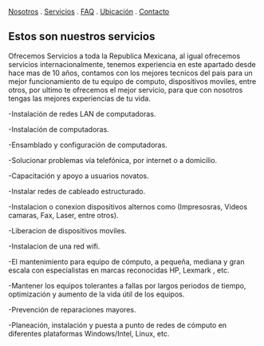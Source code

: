 [Nosotros](./nosotros.md) . [Servicios](./servicios.md) . [FAQ](FAQ.md) . [Ubicación](ubicacion.md) . [Contacto](./contacto.md)



## Estos son nuestros servicios

Ofrecemos Servicios a toda la Republica Mexicana, al igual ofrecemos servicios internacionalmente, tenemos experiencia en este apartado desde hace mas de 10 años, contamos con los mejores tecnicos del pais para un mejor funcionamiento de tu equipo de computo, dispositivos moviles, entre otros, por ultimo te ofrecemos el mejor servicio, para que con nosotros  tengas las mejores experiencias de tu vida.

-Instalación de redes LAN de computadoras.

-Instalación de computadoras.

-Ensamblado y configuración de computadoras.

-Solucionar problemas vía telefónica, por internet o a domicilio.

-Capacitación y apoyo a usuarios novatos.

-Instalar redes de cableado estructurado.

-Instalacion o conexion dispositivos alternos como (Impresosras, Videos camaras, Fax, Laser, entre otros).

-Liberacion de dispositivos moviles.

-Instalacion de una red wifi.

-El mantenimiento para equipo de cómputo, a pequeña, mediana y gran escala con especialistas en marcas reconocidas HP, Lexmark , etc.

-Mantener los equipos tolerantes a fallas por largos periodos de tiempo, optimización y aumento de la vida útil de los equipos.

-Prevención de reparaciones mayores.

-Planeación, instalación y puesta a punto de redes de cómputo en diferentes plataformas Windows/Intel, Linux, etc.


